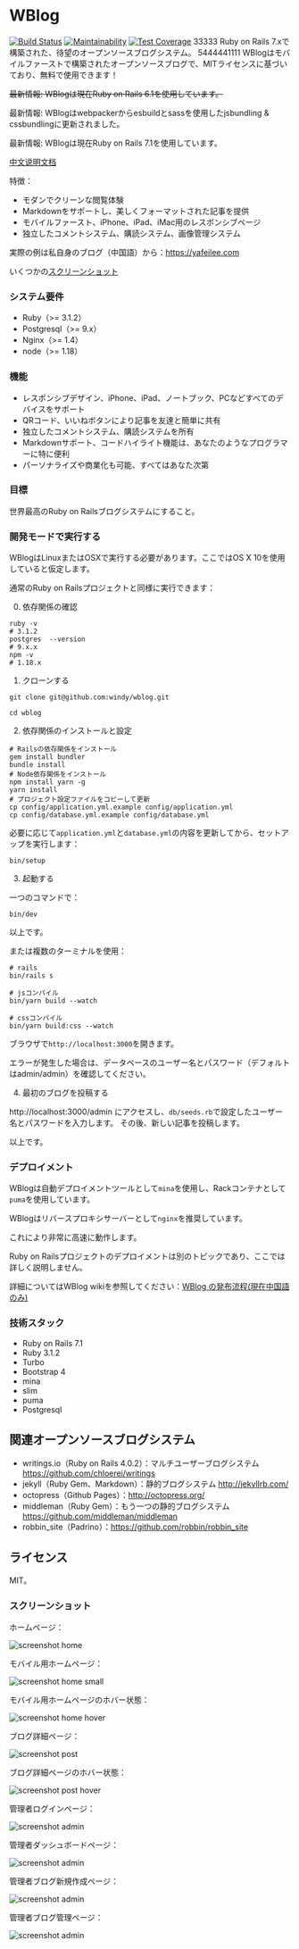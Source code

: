 WBlog
=======
[![Build Status](https://travis-ci.org/windy/wblog.svg?branch=master)](https://travis-ci.org/windy/wblog)
[![Maintainability](https://api.codeclimate.com/v1/badges/545d8372a9dda70b77fe/maintainability)](https://codeclimate.com/github/windy/wblog/maintainability)
[![Test Coverage](https://api.codeclimate.com/v1/badges/545d8372a9dda70b77fe/test_coverage)](https://codeclimate.com/github/windy/wblog/test_coverage)
33333
Ruby on Rails 7.xで構築された、待望のオープンソースブログシステム。
5444441111
WBlogはモバイルファーストで構築されたオープンソースブログで、MITライセンスに基づいており、無料で使用できます！

~~最新情報: WBlogは現在Ruby on Rails 6.1を使用しています。~~

最新情報: WBlogはwebpackerからesbuildとsassを使用したjsbundling & cssbundlingに更新されました。

最新情報: WBlogは現在Ruby on Rails 7.1を使用しています。

[中文说明文档](/README.zh-CN.md)

特徴：

* モダンでクリーンな閲覧体験
* Markdownをサポートし、美しくフォーマットされた記事を提供
* モバイルファースト、iPhone、iPad、iMac用のレスポンシブページ
* 独立したコメントシステム、購読システム、画像管理システム

実際の例は私自身のブログ（中国語）から：<https://yafeilee.com>

いくつかの[スクリーンショット](#screenshots)

### システム要件

* Ruby（>= 3.1.2）
* Postgresql（>= 9.x）
* Nginx（>= 1.4）
* node（>= 1.18）

### 機能

* レスポンシブデザイン、iPhone、iPad、ノートブック、PCなどすべてのデバイスをサポート
* QRコード、いいねボタンにより記事を友達と簡単に共有
* 独立したコメントシステム、購読システムを所有
* Markdownサポート、コードハイライト機能は、あなたのようなプログラマーに特に便利
* パーソナライズや商業化も可能、すべてはあなた次第

### 目標

世界最高のRuby on Railsブログシステムにすること。

### 開発モードで実行する

WBlogはLinuxまたはOSXで実行する必要があります。ここではOS X 10を使用していると仮定します。

通常のRuby on Railsプロジェクトと同様に実行できます：

0. 依存関係の確認

  ```shell
  ruby -v
  # 3.1.2
  postgres  --version
  # 9.x.x
  npm -v
  # 1.18.x
  ```

1. クローンする

  `git clone git@github.com:windy/wblog.git`

  `cd wblog`

2. 依存関係のインストールと設定

  ```shell
  # Railsの依存関係をインストール
  gem install bundler
  bundle install
  # Node依存関係をインストール
  npm install yarn -g
  yarn install
  # プロジェクト設定ファイルをコピーして更新
  cp config/application.yml.example config/application.yml
  cp config/database.yml.example config/database.yml
  ```

  必要に応じて`application.yml`と`database.yml`の内容を更新してから、セットアップを実行します：

  ```shell
  bin/setup
  ```

3. 起動する

  一つのコマンドで：

  ```shell
  bin/dev
  ```

  以上です。

  または複数のターミナルを使用：

  ```shell
  # rails
  bin/rails s
  ```

  ```shell
  # jsコンパイル
  bin/yarn build --watch
  ```

  ```shell
  # cssコンパイル
  bin/yarn build:css --watch
  ```

  ブラウザで`http://localhost:3000`を開きます。

  エラーが発生した場合は、データベースのユーザー名とパスワード（デフォルトはadmin/admin）を確認してください。

4. 最初のブログを投稿する

  http://localhost:3000/admin にアクセスし、`db/seeds.rb`で設定したユーザー名とパスワードを入力します。
  その後、新しい記事を投稿します。

以上です。

### デプロイメント

WBlogは自動デプロイメントツールとして`mina`を使用し、Rackコンテナとして`puma`を使用しています。

WBlogはリバースプロキシサーバーとして`nginx`を推奨しています。

これにより非常に高速に動作します。

Ruby on Railsプロジェクトのデプロイメントは別のトピックであり、ここでは詳しく説明しません。

詳細についてはWBlog wikiを参照してください：[WBlog の発布流程(現在中国語のみ)](https://github.com/windy/wblog/wiki)

### 技術スタック

* Ruby on Rails 7.1
* Ruby 3.1.2
* Turbo
* Bootstrap 4
* mina
* slim
* puma
* Postgresql

## 関連オープンソースブログシステム

* writings.io（Ruby on Rails 4.0.2）：マルチユーザーブログシステム <https://github.com/chloerei/writings>
* jekyll（Ruby Gem、Markdown）：静的ブログシステム <http://jekyllrb.com/>
* octopress（Github Pages）：<http://octopress.org/>
* middleman（Ruby Gem）：もう一つの静的ブログシステム <https://github.com/middleman/middleman>
* robbin_site（Padrino）：<https://github.com/robbin/robbin_site>

## ライセンス

MIT。

### スクリーンショット

ホームページ：

![screenshot home](https://github.com/windy/wblog/raw/master/doc/wblog_s_en/home.png)

モバイル用ホームページ：

![screenshot home small](https://github.com/windy/wblog/raw/master/doc/wblog_s_en/home-small.png)

モバイル用ホームページのホバー状態：

![screenshot home hover](https://github.com/windy/wblog/raw/master/doc/wblog_s_en/home-small-hover.png)

ブログ詳細ページ：

![screenshot post](https://github.com/windy/wblog/raw/master/doc/wblog_s_en/post.png)

ブログ詳細ページのホバー状態：

![screenshot post hover](https://github.com/windy/wblog/raw/master/doc/wblog_s_en/post-hover.png)

管理者ログインページ：

![screenshot admin](https://github.com/windy/wblog/raw/master/doc/wblog_s_en/admin-login.png)

管理者ダッシュボードページ：

![screenshot admin](https://github.com/windy/wblog/raw/master/doc/wblog_s_en/admin-dashboard.png)

管理者ブログ新規作成ページ：

![screenshot admin](https://github.com/windy/wblog/raw/master/doc/wblog_s_en/admin-post.png)

管理者ブログ管理ページ：



![screenshot admin](https://github.com/windy/wblog/raw/master/doc/wblog_s_en/admin-posts.png)